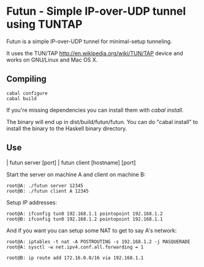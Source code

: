 # Futun - Simple IP-over-UDP tunnel using TUNTAP
         
Futun is a simple IP-over-UDP tunnel for
minimal-setup tunneling. 

It uses the TUN/TAP
<http://en.wikipedia.org/wiki/TUN/TAP> device and
works on GNU/Linux and Mac OS X.

## Compiling

```
cabal configure
cabal build
```

If you're missing dependencies you can install them with
*cabal install*.

The binary will end up in dist/build/futun/futun.
You can do "cabal install" to install the binary to the
Haskell binary directory.

## Use

| futun server [port]
| futun client [hostname] [port] 

Start the server on machine A and client on machine B:

```
root@A: ./futun server 12345
root@B: ./futun client A 12345
```

Setup IP addresses:

```
root@A: ifconfig tun0 192.168.1.1 pointopoint 192.168.1.2
root@B: ifconfig tun0 192.168.1.2 pointopoint 192.168.1.1
```

And if you want you can setup some NAT to get to say A's
network:

```
root@A: iptables -t nat -A POSTROUTING -s 192.168.1.2 -j MASQUERADE
root@A: sysctl -w net.ipv4.conf.all.forwarding = 1

root@B: ip route add 172.16.0.0/16 via 192.168.1.1
```


